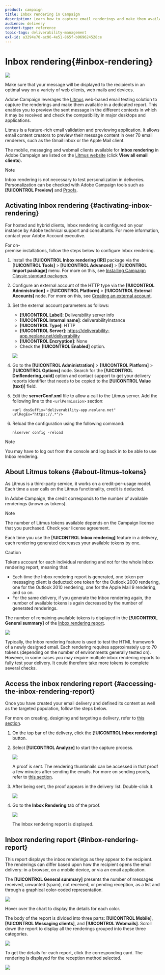 ```yaml
---
product: campaign
title: Inbox rendering in Campaign
description: Learn how to capture email renderings and make them available in a dedicated report
audience: delivery
content-type: reference
topic-tags: deliverability-management
exl-id: a3294e70-ac96-4e51-865f-b969624528ce
---
```

# Inbox rendering{#inbox-rendering}

![](assets/do-not-localize/common.svg)

Make sure that your message will be displayed to the recipients in an optimal way on a variety of web clients, web mails and devices.

Adobe Campaign leverages the [Litmus](https://litmus.com/email-testing) web-based email testing solution to capture the renderings and make them available in a dedicated report. This enables you to preview the sent message in the different contexts in which it may be received and check the compatibility in major desktops and applications.

Litmus is a feature-rich email validation and previewing application. It allows email content creators to preview their message content in over 70 email renderers, such as the Gmail inbox or the Apple Mail client.

The mobile, messaging and webmail clients available for **Inbox rendering** in Adobe Campaign are listed on the [Litmus website](https://litmus.com/email-testing) (click **View all email clients**).

>[!NOTE]
>
>Inbox rendering is not necessary to test personalization in deliveries. Personalization can be checked with Adobe Campaign tools such as **[!UICONTROL Preview]** and [Proofs](steps-validating-the-delivery.md#sending-a-proof).

## Activating Inbox rendering {#activating-inbox-rendering}

For hosted and hybrid clients, Inbox rendering is configured on your instance by Adobe technical support and consultants. For more information, contact your Adobe Account executive.

For on-premise installations, follow the steps below to configure Inbox rendering.

1. Install the **[!UICONTROL Inbox rendering (IR)]** package via the **[!UICONTROL Tools]** > **[!UICONTROL Advanced]** > **[!UICONTROL Import package]** menu. For more on this, see [Installing Campaign Classic standard packages](../../../v7/installation/using/installing-campaign-standard-packages.md).
1. Configure an external account of the HTTP type via the **[!UICONTROL Administration]** > **[!UICONTROL Platform]** > **[!UICONTROL External Accounts]** node. For more on this, see [Creating an external account](../../../v7/installation/using/external-accounts.md#creating-an-external-account).
1. Set the external account parameters as follows:
    * **[!UICONTROL Label]**: Deliverability server info
    * **[!UICONTROL Internal name]**: deliverabilityInstance
    * **[!UICONTROL Type]**: HTTP
    * **[!UICONTROL Server]**: https://deliverability-app.neolane.net/deliverability
    * **[!UICONTROL Encryption]**: None
    * Check the **[!UICONTROL Enabled]** option.
    
    ![](assets/s_tn_inbox_rendering_external-account.png)
 
1. Go to the **[!UICONTROL Administration]** > **[!UICONTROL Platform]** > **[!UICONTROL Options]** node. Search for the **[!UICONTROL DmRendering_cuid]** option and contact support to get your delivery reports identifier that needs to be copied to the **[!UICONTROL Value (text)]** field.
1. Edit the **serverConf.xml** file to allow a call to the Litmus server. Add the following line to the `<urlPermission>` section:

    ```
    <url dnsSuffix="deliverability-app.neolane.net" urlRegEx="https://.*"/>
    ```

1. Reload the configuration using the following command:

   ```
   nlserver config -reload
   ```

>[!NOTE]
>
>You may have to log out from the console and log back in to be able to use Inbox rendering.

## About Litmus tokens {#about-litmus-tokens}

As Litmus is a third-party service, it works on a credit-per-usage model. Each time a user calls on the Litmus functionality, credit is deducted.

In Adobe Campaign, the credit corresponds to the number of available renderings (known as tokens).

>[!NOTE]
>
>The number of Litmus tokens available depends on the Campaign license that you purchased. Check your license agreement.

Each time you use the **[!UICONTROL Inbox rendering]** feature in a delivery, each rendering generated decreases your available tokens by one.

>[!CAUTION]
>
>Tokens account for each individual rendering and not for the whole Inbox rendering report, meaning that:  
>
>* Each time the Inbox rendering report is generated, one token per messaging client is deducted: one token for the Outlook 2000 rendering, one for the Outlook 2010 rendering, one for the Apple Mail 9 rendering, and so on.
>* For the same delivery, if you generate the Inbox rendering again, the number of available tokens is again decreased by the number of generated renderings.
>

The number of remaining available tokens is displayed in the **[!UICONTROL General summary]** of the [Inbox rendering report](#inbox-rendering-report).

![](assets/s_tn_inbox_rendering_tokens.png)

Typically, the Inbox rendering feature is used to test the HTML framework of a newly designed email. Each rendering requires approximately up to 70 tokens (depending on the number of environments generally tested on). However, in some cases you may require multiple inbox rendering reports to fully test your delivery. It could therefore take more tokens to complete several checks.

## Access the inbox rendering report {#accessing-the-inbox-rendering-report}

Once you have created your email delivery and defined its content as well as the targeted population, follow the steps below.

For more on creating, designing and targeting a delivery, refer to [this section](email/email.md).

1. On the top bar of the delivery, click the **[!UICONTROL Inbox rendering]** button.
1. Select **[!UICONTROL Analyze]** to start the capture process.

   ![](assets/s_tn_inbox_rendering_button.png)

   A proof is sent. The rendering thumbnails can be accessed in that proof a few minutes after sending the emails. For more on sending proofs, refer to [this section](steps-validating-the-delivery.md#sending-a-proof).

1. After being sent, the proof appears in the delivery list. Double-click it.

   ![](assets/s_tn_inbox_rendering_delivery_list.png)

1. Go to the **Inbox Rendering** tab of the proof.

   ![](assets/s_tn_inbox_rendering_tab.png)

   The Inbox rendering report is displayed.

## Inbox rendering report {#inbox-rendering-report}

This report displays the inbox renderings as they appear to the recipient. The renderings can differ based upon how the recipient opens the email delivery: in a browser, on a mobile device, or via an email application.

The **[!UICONTROL General summary]** presents the number of messages received, unwanted (spam), not received, or pending reception, as a list and through a graphical color-coded representation.

![](assets/s_tn_inbox_rendering_summary.png)

Hover over the chart to display the details for each color.

The body of the report is divided into three parts: **[!UICONTROL Mobile]**, **[!UICONTROL Messaging clients]**, and **[!UICONTROL Webmails]**. Scroll down the report to display all the renderings grouped into these three categories.

![](assets/s_tn_inbox_rendering_report.png)

To get the details for each report, click the corresponding card. The rendering is displayed for the reception method selected.

![](assets/s_tn_inbox_rendering_example.png)
